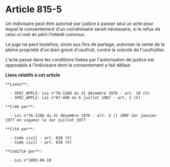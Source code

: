 # Article 815-5

Un indivisaire peut être autorisé par justice à passer seul un acte pour lequel le consentement d'un coïndivisaire serait
nécessaire, si le refus de celui-ci met en péril l'intérêt commun.

Le juge ne peut toutefois, sinon aux fins de partage, autoriser la vente de la pleine propriété d'un bien grevé d'usufruit,
contre la volonté de l'usufruitier.

L'acte passé dans les conditions fixées par l'autorisation de justice est opposable à l'indivisaire dont le consentement a
fait défaut.

**Liens relatifs à cet article**

	**Liens**:

	  - SPEC_APPLI: Loi n°76-1286 du 31 décembre 1976 - art. 19 (V)
	  - SPEC_APPLI: Loi n°87-498 du 6 juillet 1987 - art. 2 (V)

	**Créé par**:

	  - Loi n°76-1286 du 31 décembre 1976 - art. 3 () JORF 1er janvier 1977 en vigueur le 1er juillet 1977

	**Cité par**:

	  - Code civil - art. 818 (V)
	  - Code civil - art. 819 (V)

	**Codifié par**:

	  - Loi n°1803-04-19
